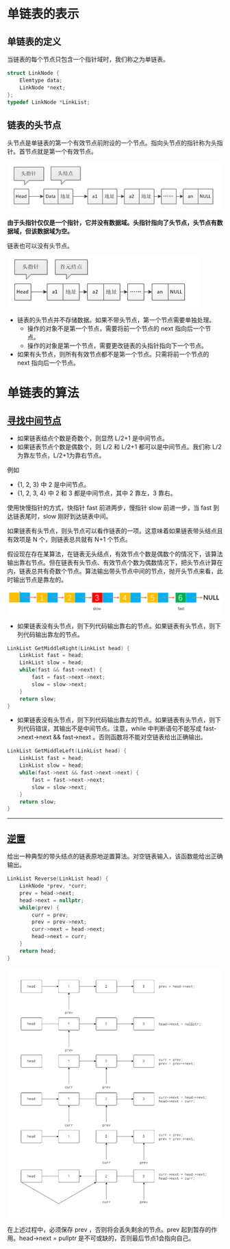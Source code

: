 # 单链表的表示

## 单链表的定义

当链表的每个节点只包含一个指针域时，我们称之为单链表。

```cpp
struct LinkNode {
    Elemtype data;
    LinkNode *next;
};
typedef LinkNode *LinkList;
```

## 链表的头节点
头节点是单链表的第一个有效节点前附设的一个节点。指向头节点的指针称为头指针。首节点就是第一个有效节点。

![有头节点的链表](markdown/2-1.png)

**由于头指针仅仅是一个指针，它并没有数据域。头指针指向了头节点，头节点有数据域，但该数据域为空。**

链表也可以没有头节点。

![无头节点的链表](markdown/2-2.png)

- 链表的头节点并不存储数据。如果不带头节点，第一个节点需要单独处理。
  - 操作的对象不是第一个节点，需要将前一个节点的 next 指向后一个节点。
  - 操作的对象是第一个节点，需要更改链表的头指针指向下一个节点。
- 如果有头节点，则所有有效节点都不是第一个节点。只需将前一个节点的 next 指向后一个节点。

# 单链表的算法

## [寻找中间节点](https://leetcode.cn/problems/middle-of-the-linked-list/)

- 如果链表结点个数是奇数个，则显然 L/2+1 是中间节点。
- 如果链表节点个数是偶数个，则 L/2 和 L/2+1 都可以是中间节点。我们称 L/2 为靠左节点，L/2+1为靠右节点。

例如
- {1, 2, 3} 中 2 是中间节点。
- {1, 2, 3, 4} 中 2 和 3 都是中间节点，其中 2 靠左，3 靠右。

使用快慢指针的方式，快指针 fast 前进两步，慢指针 slow 前进一步，当 fast 到达链表尾时，slow 刚好到达链表中间。

如果链表有头节点，则头节点可以看作链表的一项。这意味着如果链表带头结点且有效项是 N 个，则链表总共就有 N+1 个节点。

假设现在存在某算法，在链表无头结点，有效节点个数是偶数个的情况下，该算法输出靠右节点。但在链表有头节点、有效节点个数为偶数情况下，把头节点计算在内，链表总共有奇数个节点。算法输出带头节点中间的节点，抛开头节点来看，此时输出节点是靠左的。

![带与不带头节点链表中间节点的不同](markdown/2-3.png)

- 如果链表没有头节点，则下列代码输出靠右的节点。如果链表有头节点，则下列代码输出靠左的节点。
  
```cpp
LinkList GetMiddleRight(LinkList head) {
    LinkList fast = head;
    LinkList slow = head;
    while(fast && fast->next) {
        fast = fast->next->next;
        slow = slow->next;
    }
    return slow; 
}
```

- 如果链表没有头节点，则下列代码输出靠左的节点。如果链表有头节点，则下列代码错误，其输出不是中间节点。注意，while 中判断语句不能写成 fast->next->next && fast->next 。否则函数将不能对空链表给出正确输出。

```cpp
LinkList GetMiddleLeft(LinkList head) {
    LinkList fast = head;
    LinkList slow = head;
    while(fast->next && fast->next->next) {
        fast = fast->next->next;
        slow = slow->next;
    }
    return slow; 
}
```
---

## [逆置](https://leetcode.cn/problems/reverse-linked-list/)

给出一种典型的带头结点的链表原地逆置算法。对空链表输入，该函数能给出正确输出。

```cpp
LinkList Reverse(LinkList head) {
    LinkNode *prev, *curr;
    prev = head->next;
    head->next = nullptr;
    while(prev) {
        curr = prev;
        prev = prev->next;
        curr->next = head->next;
        head->next = curr;
    }
    return head;
}
```

![逆置算法的解释](markdown/2-4.png)

在上述过程中，必须保存 prev ，否则将会丢失剩余的节点。prev 起到暂存的作用。head->next = pullptr 是不可或缺的，否则最后节点1会指向自己。